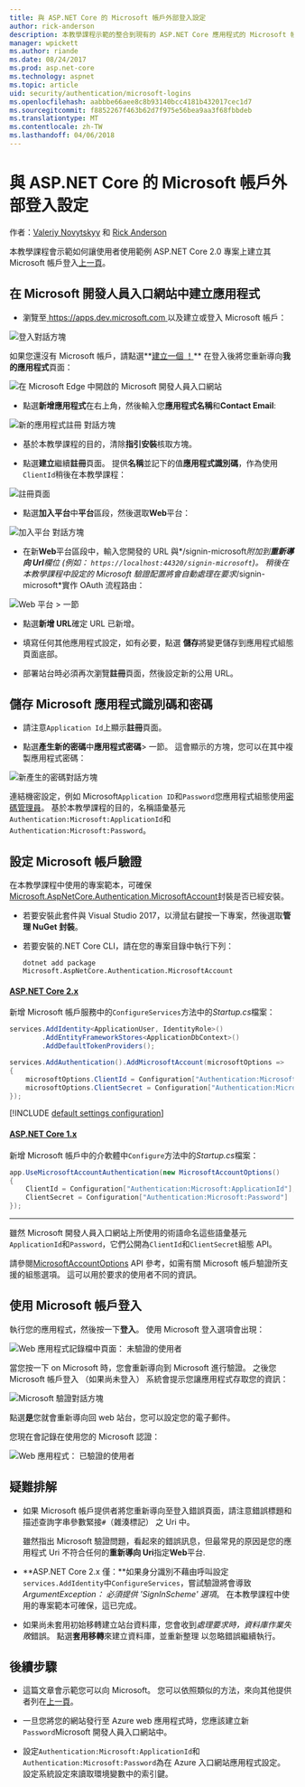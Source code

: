 ```yaml
---
title: 與 ASP.NET Core 的 Microsoft 帳戶外部登入設定
author: rick-anderson
description: 本教學課程示範的整合到現有的 ASP.NET Core 應用程式的 Microsoft 帳戶使用者驗證。
manager: wpickett
ms.author: riande
ms.date: 08/24/2017
ms.prod: asp.net-core
ms.technology: aspnet
ms.topic: article
uid: security/authentication/microsoft-logins
ms.openlocfilehash: aabbbe66aee8c8b93140bcc4181b432017cec1d7
ms.sourcegitcommit: f8852267f463b62d7f975e56bea9aa3f68fbbdeb
ms.translationtype: MT
ms.contentlocale: zh-TW
ms.lasthandoff: 04/06/2018
---
```

# <a name="microsoft-account-external-login-setup-with-aspnet-core"></a>與 ASP.NET Core 的 Microsoft 帳戶外部登入設定

作者：[Valeriy Novytskyy](https://github.com/01binary) 和 [Rick Anderson](https://twitter.com/RickAndMSFT)

本教學課程會示範如何讓使用者使用範例 ASP.NET Core 2.0 專案上建立其 Microsoft 帳戶登入[上一頁](xref:security/authentication/social/index)。

## <a name="create-the-app-in-microsoft-developer-portal"></a>在 Microsoft 開發人員入口網站中建立應用程式

* 瀏覽至[ https://apps.dev.microsoft.com ](https://apps.dev.microsoft.com)以及建立或登入 Microsoft 帳戶：

![登入對話方塊](index/_static/MicrosoftDevLogin.png)

如果您還沒有 Microsoft 帳戶，請點選**[建立一個 ！](https://signup.live.com/signup?wa=wsignin1.0&rpsnv=13&ct=1478151035&rver=6.7.6643.0&wp=SAPI_LONG&wreply=https%3a%2f%2fapps.dev.microsoft.com%2fLoginPostBack&id=293053&aadredir=1&contextid=D70D4F21246BAB50&bk=1478151036&uiflavor=web&uaid=f0c3de863a914c358b8dc01b1ff49e85&mkt=EN-US&lc=1033&lic=1)** 在登入後將您重新導向**我的應用程式**頁面：

![在 Microsoft Edge 中開啟的 Microsoft 開發人員入口網站](index/_static/MicrosoftDev.png)

* 點選**新增應用程式**在右上角，然後輸入您**應用程式名稱**和**Contact Email**:

![新的應用程式註冊 對話方塊](index/_static/MicrosoftDevAppCreate.png)

* 基於本教學課程的目的，清除**指引安裝**核取方塊。

* 點選**建立**繼續**註冊**頁面。 提供**名稱**並記下的值**應用程式識別碼**，作為使用`ClientId`稍後在本教學課程：

![註冊頁面](index/_static/MicrosoftDevAppReg.png)

* 點選**加入平台**中**平台**區段，然後選取**Web**平台：

![加入平台 對話方塊](index/_static/MicrosoftDevAppPlatform.png)

* 在新**Web**平台區段中，輸入您開發的 URL 與*/signin-microsoft*附加到**重新導向 Url**欄位 (例如： `https://localhost:44320/signin-microsoft`)。 稍後在本教學課程中設定的 Microsoft 驗證配置將會自動處理在要求*/signin-microsoft*實作 OAuth 流程路由：

![Web 平台 > 一節](index/_static/MicrosoftRedirectUri.png)

* 點選**新增 URL**確定 URL 已新增。

* 填寫任何其他應用程式設定，如有必要，點選 **儲存**將變更儲存到應用程式組態頁面底部。

* 部署站台時必須再次瀏覽**註冊**頁面，然後設定新的公用 URL。

## <a name="store-microsoft-application-id-and-password"></a>儲存 Microsoft 應用程式識別碼和密碼

* 請注意`Application Id`上顯示**註冊**頁面。

* 點選**產生新的密碼**中**應用程式密碼**> 一節。 這會顯示的方塊，您可以在其中複製應用程式密碼：

![新產生的密碼對話方塊](index/_static/MicrosoftDevPassword.png)

連結機密設定，例如 Microsoft`Application ID`和`Password`您應用程式組態使用[密碼管理員](xref:security/app-secrets)。 基於本教學課程的目的，名稱語彙基元`Authentication:Microsoft:ApplicationId`和`Authentication:Microsoft:Password`。

## <a name="configure-microsoft-account-authentication"></a>設定 Microsoft 帳戶驗證

在本教學課程中使用的專案範本，可確保[Microsoft.AspNetCore.Authentication.MicrosoftAccount](https://www.nuget.org/packages/Microsoft.AspNetCore.Authentication.MicrosoftAccount)封裝是否已經安裝。

* 若要安裝此套件與 Visual Studio 2017，以滑鼠右鍵按一下專案，然後選取**管理 NuGet 封裝**。
* 若要安裝的.NET Core CLI，請在您的專案目錄中執行下列：

   `dotnet add package Microsoft.AspNetCore.Authentication.MicrosoftAccount`

#### <a name="aspnet-core-2xtabaspnetcore2x"></a>[ASP.NET Core 2.x](#tab/aspnetcore2x/)
新增 Microsoft 帳戶服務中的`ConfigureServices`方法中的*Startup.cs*檔案：

```csharp
services.AddIdentity<ApplicationUser, IdentityRole>()
        .AddEntityFrameworkStores<ApplicationDbContext>()
        .AddDefaultTokenProviders();

services.AddAuthentication().AddMicrosoftAccount(microsoftOptions =>
{
    microsoftOptions.ClientId = Configuration["Authentication:Microsoft:ApplicationId"];
    microsoftOptions.ClientSecret = Configuration["Authentication:Microsoft:Password"];
});
```

[!INCLUDE [default settings configuration](includes/default-settings.md)]

#### <a name="aspnet-core-1xtabaspnetcore1x"></a>[ASP.NET Core 1.x](#tab/aspnetcore1x/)
新增 Microsoft 帳戶中的介軟體中`Configure`方法中的*Startup.cs*檔案：

```csharp
app.UseMicrosoftAccountAuthentication(new MicrosoftAccountOptions()
{
    ClientId = Configuration["Authentication:Microsoft:ApplicationId"],
    ClientSecret = Configuration["Authentication:Microsoft:Password"]
});
```

* * *
雖然 Microsoft 開發人員入口網站上所使用的術語命名這些語彙基元`ApplicationId`和`Password`，它們公開為`ClientId`和`ClientSecret`組態 API。

請參閱[MicrosoftAccountOptions](https://docs.microsoft.com/aspnet/core/api/microsoft.aspnetcore.builder.microsoftaccountoptions) API 參考，如需有關 Microsoft 帳戶驗證所支援的組態選項。 這可以用於要求的使用者不同的資訊。

## <a name="sign-in-with-microsoft-account"></a>使用 Microsoft 帳戶登入

執行您的應用程式，然後按一下**登入**。 使用 Microsoft 登入選項會出現：

![Web 應用程式記錄檔中頁面： 未驗證的使用者](index/_static/DoneMicrosoft.png)

當您按一下 on Microsoft 時，您會重新導向到 Microsoft 進行驗證。 之後您 Microsoft 帳戶登入 （如果尚未登入） 系統會提示您讓應用程式存取您的資訊：

![Microsoft 驗證對話方塊](index/_static/MicrosoftLogin.png)

點選**是**您就會重新導向回 web 站台，您可以設定您的電子郵件。

您現在會記錄在使用您的 Microsoft 認證：

![Web 應用程式： 已驗證的使用者](index/_static/Done.png)

## <a name="troubleshooting"></a>疑難排解

* 如果 Microsoft 帳戶提供者將您重新導向至登入錯誤頁面，請注意錯誤標題和描述查詢字串參數緊接`#`（雜湊標記） 之 Uri 中。

  雖然指出 Microsoft 驗證問題，看起來的錯誤訊息，但最常見的原因是您的應用程式 Uri 不符合任何的**重新導向 Uri**指定**Web**平台.
* **ASP.NET Core 2.x 僅：**如果身分識別不藉由呼叫設定`services.AddIdentity`中`ConfigureServices`，嘗試驗證將會導致*ArgumentException： 必須提供 'SignInScheme' 選項*。 在本教學課程中使用的專案範本可確保，這已完成。
* 如果尚未套用初始移轉建立站台資料庫，您會收到*處理要求時，資料庫作業失敗*錯誤。 點選**套用移轉**來建立資料庫，並重新整理 以忽略錯誤繼續執行。

## <a name="next-steps"></a>後續步驟

* 這篇文章會示範您可以向 Microsoft。 您可以依照類似的方法，來向其他提供者列在[上一頁](xref:security/authentication/social/index)。

* 一旦您將您的網站發行至 Azure web 應用程式時，您應該建立新`Password`Microsoft 開發人員入口網站中。

* 設定`Authentication:Microsoft:ApplicationId`和`Authentication:Microsoft:Password`為在 Azure 入口網站應用程式設定。 設定系統設定來讀取環境變數中的索引鍵。
